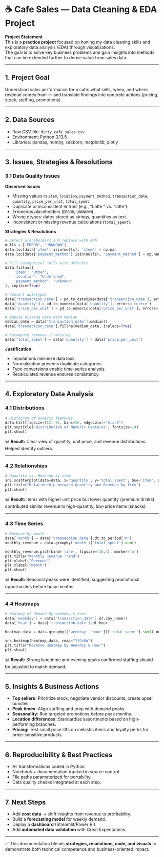 # ☕ Cafe Sales — Data Cleaning & EDA Project

**Project Statement**  
This is a **practice project** focused on honing my data cleaning skills and exploratory data analysis (EDA) through visualizations.  
The goal is to solve key business problems and gain insights into methods that can be extended further to derive value from sales data.  

---

## 1. Project Goal  
Understand sales performance for a cafe: what sells, when, and where revenue comes from — and translate findings into concrete actions (pricing, stock, staffing, promotions).  

---

## 2. Data Sources  
- Raw CSV file: `dirty_cafe_sales.csv`  
- Environment: Python 3.13.5  
- Libraries: pandas, numpy, seaborn, matplotlib, plotly  

---

## 3. Issues, Strategies & Resolutions  

### 3.1 Data Quality Issues  
**Observed Issues**  
- Missing values in `item`, `location`, `payment_method`, `transaction_date`, `quantity`, `price_per_unit`, `total_spent`.  
- Duplicate or inconsistent entries (e.g., “Latte ” vs. “latte”).  
- Erroneous placeholders (`ERROR`, `UNKNOWN`).  
- Wrong dtypes: dates stored as strings, quantities as text.  
- Inconsistent or missing revenue calculations (`total_spent`).  

**Strategies & Resolutions**  

```python
# Detect placeholders and replace with NaN
nulls = ["ERROR", "UNKNOWN"]
data.loc[data['item'].isin(nulls), 'item'] = np.nan
data.loc[data['payment_method'].isin(nulls), 'payment_method'] = np.nan

# Fill categorical nulls with defaults
data.fillna({
    'item': "Other",
    'location': "Undefined",
    'payment_method': "Unknown"
}, inplace=True)

# Convert datatypes
data['transaction_date'] = pd.to_datetime(data['transaction_date'], errors='coerce')
data['quantity'] = pd.to_numeric(data['quantity'], errors='coerce')
data['price_per_unit'] = pd.to_numeric(data['price_per_unit'], errors='coerce')

# Impute missing date with median
median_date = data['transaction_date'].median()
data['transaction_date'].fillna(median_date, inplace=True)

# Recompute revenue if missing
data['total_spent'] = data['quantity'] * data['price_per_unit']
```

**Justification**:  
- Imputations minimize data loss.  
- Normalization prevents duplicate categories.  
- Type conversions enable time-series analysis.  
- Recalculated revenue ensures consistency.  

---

## 4. Exploratory Data Analysis  

### 4.1 Distributions  

```python
# Histogram of numeric features
data.hist(figsize=(12, 8), bins=50, edgecolor="black")
plt.suptitle("Distribution of Numeric Features", fontsize=14)
plt.show()
```  

📊 **Result:** Clear view of quantity, unit price, and revenue distributions. Helped identify outliers.  

---

### 4.2 Relationships  

```python
# Quantity vs. Revenue by item
sns.scatterplot(data=data, x='quantity', y='total_spent', hue='item', alpha=0.5)
plt.title("Relationship between Quantity and Revenue by Item")
plt.show()
```  

📊 **Result:** Items with higher unit price but lower quantity (premium drinks) contributed similar revenue to high-quantity, low-price items (snacks).  

---

### 4.3 Time Series  

```python
# Revenue by month
data['month'] = data['transaction_date'].dt.to_period('M')
monthly_revenue = data.groupby('month')['total_spent'].sum()

monthly_revenue.plot(kind='line', figsize=(10,5), marker='o')
plt.title("Monthly Revenue Trend")
plt.ylabel("Revenue")
plt.xlabel("Month")
plt.show()
```  

📊 **Result:** Seasonal peaks were identified, suggesting promotional opportunities before busy months.  

---

### 4.4 Heatmaps  

```python
# Heatmap of demand by weekday & hour
data['weekday'] = data['transaction_date'].dt.day_name()
data['hour'] = data['transaction_date'].dt.hour

heatmap_data = data.groupby(['weekday','hour'])['total_spent'].sum().unstack()

sns.heatmap(heatmap_data, cmap="YlGnBu")
plt.title("Revenue Heatmap by Weekday & Hour")
plt.show()
```  

📊 **Result:** Strong lunchtime and evening peaks confirmed staffing should be adjusted to match demand.  

---

## 5. Insights & Business Actions  

- **Top sellers:** Prioritize stock, negotiate vendor discounts, create upsell bundles.  
- **Peak times:** Align staffing and prep with demand peaks.  
- **Seasonality:** Run targeted promotions before peak months.  
- **Location differences:** Standardize assortments based on high-performing branches.  
- **Pricing:** Test small price lifts on inelastic items and loyalty perks for price-sensitive products.  

---

## 6. Reproducibility & Best Practices  

- All transformations coded in Python.  
- Notebook + documentation tracked in source control.  
- File paths parameterized for portability.  
- Data quality checks integrated at each step.  

---

## 7. Next Steps  

- Add **cost data** → shift insights from revenue to profitability.  
- Build a **forecasting model** for weekly demand.  
- Deploy a **dashboard** (Streamlit/Power BI).  
- Add **automated data validation** with Great Expectations.  

---

✅ This documentation blends **strategies, resolutions, code, and visuals** to demonstrate both technical competence and business-oriented impact.  
